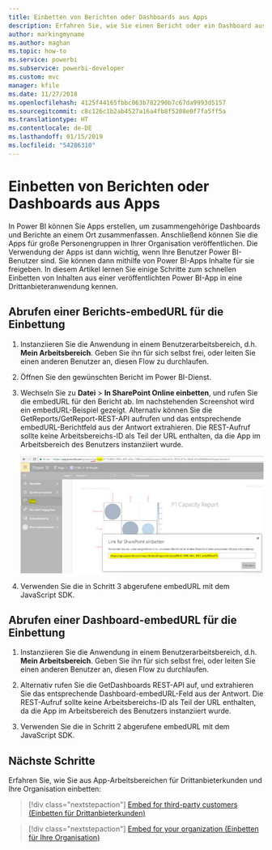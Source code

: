 ```yaml
---
title: Einbetten von Berichten oder Dashboards aus Apps
description: Erfahren Sie, wie Sie einen Bericht oder ein Dashboard aus einer Power BI-App anstatt aus einem App-Arbeitsbereich integrieren bzw. einbetten.
author: markingmyname
ms.author: maghan
ms.topic: how-to
ms.service: powerbi
ms.subservice: powerbi-developer
ms.custom: mvc
manager: kfile
ms.date: 11/27/2018
ms.openlocfilehash: 4125f44165fbbc063b782290b7c67da9993d5157
ms.sourcegitcommit: c8c126c1b2ab4527a16a4fb8f5208e0f7fa5ff5a
ms.translationtype: HT
ms.contentlocale: de-DE
ms.lasthandoff: 01/15/2019
ms.locfileid: "54286310"
---
```

# <a name="embed-reports-or-dashboards-from-apps"></a>Einbetten von Berichten oder Dashboards aus Apps

In Power BI können Sie Apps erstellen, um zusammengehörige Dashboards und Berichte an einem Ort zusammenfassen. Anschließend können Sie die Apps für große Personengruppen in Ihrer Organisation veröffentlichen. Die Verwendung der Apps ist dann wichtig, wenn Ihre Benutzer Power BI-Benutzer sind. Sie können dann mithilfe von Power BI-Apps Inhalte für sie freigeben. In diesem Artikel lernen Sie einige Schritte zum schnellen Einbetten von Inhalten aus einer veröffentlichten Power BI-App in eine Drittanbieteranwendung kennen.

## <a name="grab-a-report-embedurl-for-embedding"></a>Abrufen einer Berichts-embedURL für die Einbettung

1. Instanziieren Sie die Anwendung in einem Benutzerarbeitsbereich, d.h. **Mein Arbeitsbereich**. Geben Sie ihn für sich selbst frei, oder leiten Sie einen anderen Benutzer an, diesen Flow zu durchlaufen.

2. Öffnen Sie den gewünschten Bericht im Power BI-Dienst.

3. Wechseln Sie zu **Datei** > **In SharePoint Online einbetten**, und rufen Sie die embedURL für den Bericht ab. Im nachstehenden Screenshot wird ein embedURL-Beispiel gezeigt. Alternativ können Sie die GetReports/GetReport-REST-API aufrufen und das entsprechende embedURL-Berichtfeld aus der Antwort extrahieren. Die REST-Aufruf sollte keine Arbeitsbereichs-ID als Teil der URL enthalten, da die App im Arbeitsbereich des Benutzers instanziiert wurde.

    ![Einbetten aus Apps](media/embed-from-apps/embed-from-app.png)

4. Verwenden Sie die in Schritt 3 abgerufene embedURL mit dem JavaScript SDK.

## <a name="grab-a-dashboard-embedurl-for-embedding"></a>Abrufen einer Dashboard-embedURL für die Einbettung

1. Instanziieren Sie die Anwendung in einem Benutzerarbeitsbereich, d.h. **Mein Arbeitsbereich**. Geben Sie ihn für sich selbst frei, oder leiten Sie einen anderen Benutzer an, diesen Flow zu durchlaufen.

2. Alternativ rufen Sie die GetDashboards REST-API auf, und extrahieren Sie das entsprechende Dashboard-embedURL-Feld aus der Antwort. Die REST-Aufruf sollte keine Arbeitsbereichs-ID als Teil der URL enthalten, da die App im Arbeitsbereich des Benutzers instanziiert wurde.

3. Verwenden Sie die in Schritt 2 abgerufene embedURL mit dem JavaScript SDK.

## <a name="next-steps"></a>Nächste Schritte

Erfahren Sie, wie Sie aus App-Arbeitsbereichen für Drittanbieterkunden und Ihre Organisation einbetten:

> [!div class="nextstepaction"]
>[Embed for third-party customers (Einbetten für Drittanbieterkunden)](embed-sample-for-customers.md)

> [!div class="nextstepaction"]
>[Embed for your organization (Einbetten für Ihre Organisation)](embed-sample-for-your-organization.md)
